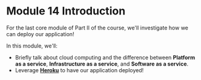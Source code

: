 # Module 14 Introduction

For the last core module of Part II of the course, we'll investigate how we can deploy our application!

In this module, we'll:

-   Briefly talk about cloud computing and the difference between **Platform as a service**, **Infrastructure as a service**, and **Software as a service**.
-   Leverage [**Heroku**](https://www.heroku.com/) to have our application deployed!
